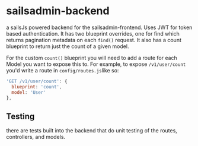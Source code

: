 # sailsadmin-backend
a sailsJs powered backend for the sailsadmin-frontend. Uses JWT for token based authentication. It has two blueprint overrides, one for find which returns pagination metadata on each `find()` request. It also has a count blueprint to return just the count of a given model.

For the custom `count()` blueprint you will need to add a route for each Model you want to expose this to. For example, to expose `/v1/user/count` you'd write a route  in `config/routes.js`like so:

```javascript
'GET /v1/user/count': {
  blueprint: 'count',
  model: 'User'
},
```

## Testing
there are tests built into the backend that do unit testing of the routes, controllers, and models. 
